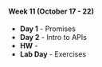 #### Week 11 (October 17 - 22)
* **Day 1** - Promises
* **Day 2** - Intro to APIs
* **HW** -
* **Lab Day** - Exercises
